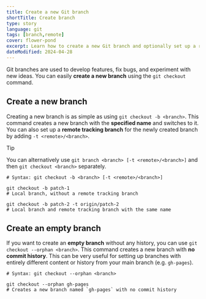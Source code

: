 ```yaml
---
title: Create a new Git branch
shortTitle: Create branch
type: story
language: git
tags: [branch,remote]
cover: flower-pond
excerpt: Learn how to create a new Git branch and optionally set up a remote tracking branch.
dateModified: 2024-04-28
---
```


Git branches are used to develop features, fix bugs, and experiment with new ideas. You can easily **create a new branch** using the `git checkout` command.

## Create a new branch

Creating a new branch is as simple as using `git checkout -b <branch>`. This command creates a new branch with the **specified name** and switches to it. You can also set up a **remote tracking branch** for the newly created branch by adding `-t <remote>/<branch>`.

> [!TIP]
>
> You can alternatively use `git branch <branch> [-t <remote>/<branch>]` and then `git checkout <branch>` separately.

```shell
# Syntax: git checkout -b <branch> [-t <remote>/<branch>]

git checkout -b patch-1
# Local branch, without a remote tracking branch

git checkout -b patch-2 -t origin/patch-2
# Local branch and remote tracking branch with the same name
```

## Create an empty branch

If you want to create an **empty branch** without any history, you can use `git checkout --orphan <branch>`. This command creates a new branch with **no commit history**. This can be very useful for setting up branches with entirely different content or history from your main branch (e.g. `gh-pages`).

```shell
# Syntax: git checkout --orphan <branch>

git checkout --orphan gh-pages
# Creates a new branch named `gh-pages` with no commit history
```
